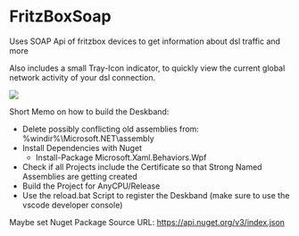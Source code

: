 # FritzBoxSoap
Uses SOAP Api of fritzbox devices to get information about dsl traffic and more

Also includes a small Tray-Icon indicator, to quickly view the current global network activity of your dsl connection.

![](https://raw.githubusercontent.com/findus/FritzBoxSoap/master/demo.gif)

Short Memo on how to build the Deskband:

* Delete possibly conflicting old assemblies from: %windir%\Microsoft.NET\assembly
* Install Dependencies with Nuget
	* Install-Package Microsoft.Xaml.Behaviors.Wpf
* Check if all Projects include the Certificate so that Strong Named Assemblies are getting created
* Build the Project for AnyCPU/Release
* Use the reload.bat Script to register the Deskband (make sure to use the vscode developer console)

Maybe set Nuget Package Source URL:
https://api.nuget.org/v3/index.json

